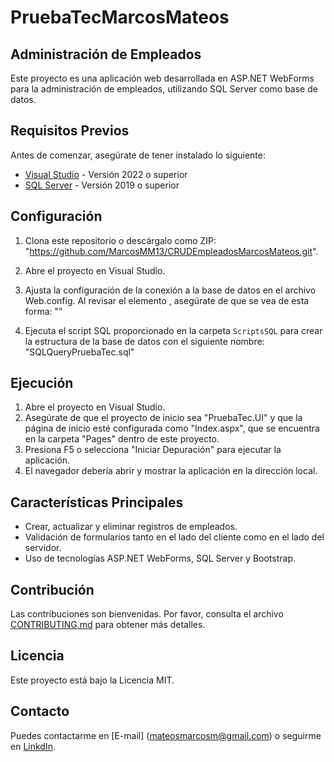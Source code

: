 # PruebaTecMarcosMateos

## Administración de Empleados

Este proyecto es una aplicación web desarrollada en ASP.NET WebForms para la administración de empleados, utilizando SQL Server como base de datos.

## Requisitos Previos

Antes de comenzar, asegúrate de tener instalado lo siguiente:

- [Visual Studio](https://visualstudio.microsoft.com/) - Versión 2022 o superior
- [SQL Server](https://www.microsoft.com/en-us/sql-server/sql-server-downloads) - Versión 2019 o superior

## Configuración

1. Clona este repositorio o descárgalo como ZIP: "https://github.com/MarcosMM13/CRUDEmpleadosMarcosMateos.git".

2. Abre el proyecto en Visual Studio.

3. Ajusta la configuración de la conexión a la base de datos en el archivo Web.config. Al revisar el elemento <connectionStrings>, asegúrate de que se vea de esta forma:
"<add name="EvoltisConnection" connectionString="data source=localhost\SQLEXPRESS;initial catalog=EvoltisPruebaTec;integrated security=True;MultipleActiveResultSets=True;App=EntityFramework" providerName="System.Data.SqlClient" />"

4. Ejecuta el script SQL proporcionado en la carpeta `ScriptsSQL` para crear la estructura de la base de datos con el siguiente nombre: "SQLQueryPruebaTec.sql"

## Ejecución

1. Abre el proyecto en Visual Studio.
2. Asegúrate de que el proyecto de inicio sea "PruebaTec.UI" y que la página de inicio esté configurada como "Index.aspx", que se encuentra en la carpeta "Pages" dentro de este proyecto.
3. Presiona F5 o selecciona "Iniciar Depuración" para ejecutar la aplicación.
4. El navegador debería abrir y mostrar la aplicación en la dirección local.

## Características Principales

- Crear, actualizar y eliminar registros de empleados.
- Validación de formularios tanto en el lado del cliente como en el lado del servidor.
- Uso de tecnologías ASP.NET WebForms, SQL Server y Bootstrap.

## Contribución

Las contribuciones son bienvenidas. Por favor, consulta el archivo [CONTRIBUTING.md](CONTRIBUTING.md) para obtener más detalles.

## Licencia

Este proyecto está bajo la Licencia MIT.

## Contacto

Puedes contactarme en [E-mail] (mateosmarcosm@gmail.com) o seguirme en [LinkdIn](www.linkedin.com/in/marcosmmateos).